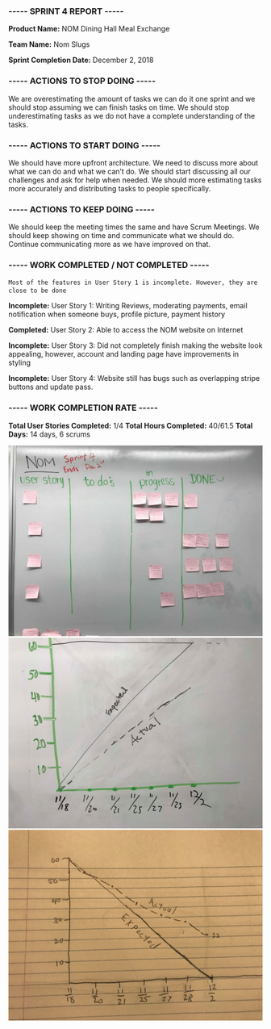 ﻿### ----- SPRINT 4 REPORT -----

**Product Name:** NOM Dining Hall Meal Exchange

**Team Name:** Nom Slugs

**Sprint Completion Date:** December 2, 2018

### ----- ACTIONS TO STOP DOING -----

We are overestimating the amount of tasks we can do it one sprint and we should stop assuming we can finish tasks on time. We should stop underestimating tasks as we do not have a complete understanding of the tasks. 

### ----- ACTIONS TO START DOING -----

We should have more upfront architecture. We need to discuss more about what we can do and what we can’t do. We should start discussing all our challenges and ask for help when needed. We should more estimating tasks more accurately and distributing tasks to people specifically.

### ----- ACTIONS TO KEEP DOING -----

We should keep the meeting times the same and have Scrum Meetings. We should keep showing on time and communicate what we should do. Continue communicating more as we have improved on that. 

### ----- WORK COMPLETED / NOT COMPLETED -----

    Most of the features in User Story 1 is incomplete. However, they are close to be done


**Incomplete:** User Story 1: Writing Reviews, moderating payments, email notification when someone buys, profile picture, payment history


**Completed:** User Story 2: Able to access the NOM website on Internet


**Incomplete:** User Story 3: Did not completely finish making the website look appealing, however, account and landing page have improvements in styling


**Incomplete:** User Story 4: Website still has bugs such as overlapping stripe buttons and update pass. 

### ----- WORK COMPLETION RATE -----

**Total User Stories Completed:** 1/4
**Total Hours Completed:** 40/61.5
**Total Days:** 14 days, 6 scrums


![Sprint 4 Scrum Board](FinishedScrumBoard.jpg)
![Sprint 4 Burn Up Chart](BurnUpChart.jpg)
![Sprint 4 Burn Down Chart](burndown4.jpg)


